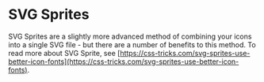 # SVG Sprites

SVG Sprites are a slightly more advanced method of combining your icons into a single SVG file - but there are a number of benefits to this method. To read more about SVG Sprite, see [https://css-tricks.com/svg-sprites-use-better-icon-fonts](https://css-tricks.com/svg-sprites-use-better-icon-fonts).